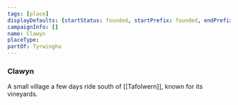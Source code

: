 ```yaml
---
tags: [place]
displayDefaults: {startStatus: founded, startPrefix: founded, endPrefix: destroyed, endStatus: destroyed}
campaignInfo: []
name: Clawyn
placeType:
partOf: Tyrwingha
---
```

### Clawyn

A small village a few days ride south of [[Tafolwern]], known for its vineyards. 